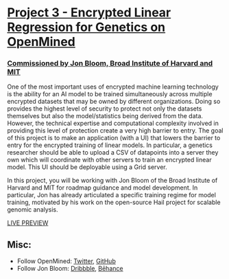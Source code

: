 # [Project 3 - Encrypted Linear Regression for Genetics on OpenMined](http://buckymaler.com/global)

### [Commissioned by Jon Bloom, Broad Institute of Harvard and MIT](http://freebiesbug.com/psd-freebies/global-futuristic-one-page-portfolio-psd-html/)

One of the most important uses of encrypted machine learning technology is the ability for an AI model to be trained simultaneously across multiple encrypted datasets that may be owned by different organizations. Doing so provides the highest level of security to protect not only the datasets themselves but also the model/statistics being derived from the data. However, the technical expertise and computational complexity involved in providing this level of protection create a very high barrier to entry. The goal of this project is to make an application (with a UI) that lowers the barrier to entry for the encrypted training of linear models. In particular, a genetics researcher should be able to upload a CSV of datapoints into a server they own which will coordinate with other servers to train an encrypted linear model. This UI should be deployable using a Grid server.

In this project, you will be working with Jon Bloom of the Broad Institute of Harvard and MIT for roadmap guidance and model development. In particular, Jon has already articulated a specific training regime for model training, motivated by his work on the open-source Hail project for scalable genomic analysis.


[LIVE PREVIEW](https://openmined.olawaleonabola.me)

## Misc:

* Follow OpenMined: [Twitter](https://twitter.com/BuckyMaler), [GitHub](https://github.com/BuckyMaler)
* Follow Jon Bloom: [Dribbble](https://dribbble.com/sergeymelnik), [Bēhance](https://www.behance.net/SergeyMelnik)




